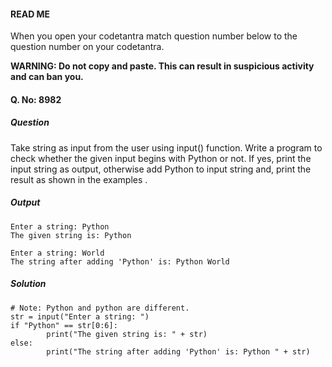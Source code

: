 #### READ ME
When you open your codetantra match question number below to the question number on your codetantra.

**WARNING: Do not copy and paste. This can result in suspicious activity and can ban you.**

#### Q. No: 8982

##### Question
Take string as input from the user using input() function. Write a program to check whether the given input begins with Python or not. If yes, print the input string as output, otherwise add Python to input string and, print the result as shown in the examples .

##### Output
```
Enter a string: Python
The given string is: Python
```
```
Enter a string: World
The string after adding 'Python' is: Python World
```

##### Solution
```
# Note: Python and python are different.
str = input("Enter a string: ")
if "Python" == str[0:6]:
        print("The given string is: " + str)
else:
        print("The string after adding 'Python' is: Python " + str)
```